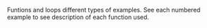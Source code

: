 Funtions and loops different types of examples.
See each numbered example to see description of each function used.
